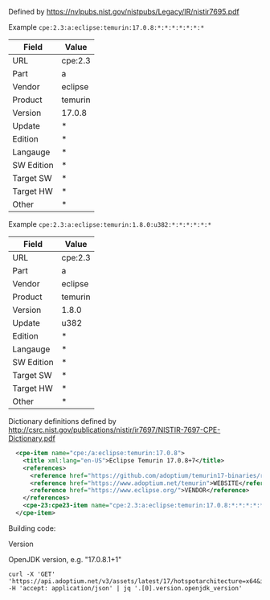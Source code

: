 Defined by https://nvlpubs.nist.gov/nistpubs/Legacy/IR/nistir7695.pdf

Example
`cpe:2.3:a:eclipse:temurin:17.0.8:*:*:*:*:*:*:*`

| Field | Value |
| ----- | ----- |
| URL | cpe:2.3 |
| Part | a |
| Vendor | eclipse |
| Product | temurin |
| Version | 17.0.8 |
| Update | * |
| Edition | * |
| Langauge | * |
| SW Edition | * |
| Target SW | * |
| Target HW | * |
| Other | * |

Example
`cpe:2.3:a:eclipse:temurin:1.8.0:u382:*:*:*:*:*:*`

| Field | Value |
| ----- | ----- |
| URL | cpe:2.3 |
| Part | a |
| Vendor | eclipse |
| Product | temurin |
| Version | 1.8.0 |
| Update | u382 |
| Edition | * |
| Langauge | * |
| SW Edition | * |
| Target SW | * |
| Target HW | * |
| Other | * |


Dictionary definitions defined by http://csrc.nist.gov/publications/nistir/ir7697/NISTIR-7697-CPE-Dictionary.pdf

```xml
  <cpe-item name="cpe:/a:eclipse:temurin:17.0.8">
    <title xml:lang="en-US">Eclipse Temurin 17.0.8+7</title>
    <references>
      <reference href="https://github.com/adoptium/temurin17-binaries/releases/tag/jdk-17.0.8%2B7">VERSION</reference>
      <reference href="https://www.adoptium.net/temurin">WEBSITE</reference>
      <reference href="https://www.eclipse.org/">VENDOR</reference>
    </references>
    <cpe-23:cpe23-item name="cpe:2.3:a:eclipse:temurin:17.0.8:*:*:*:*:*:*:*"/>
  </cpe-item>
```


Building code:

Version

OpenJDK version, e.g. "17.0.8.1+1"
```
curl -X 'GET' 'https://api.adoptium.net/v3/assets/latest/17/hotspotarchitecture=x64&image_type=jdk&os=linux&vendor=eclipse' -H 'accept: application/json' | jq '.[0].version.openjdk_version'
```


